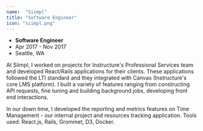 ```yaml
---
name:  "Siimpl"
title: "Software Engineer"
icon: "siimpl.png"
---
```


* **Software Engineer**
* Apr 2017 - Nov 2017
* Seattle, WA

At Siimpl, I worked on projects for Instructure's Professional Services team and developed React/Rails applications for their clients. These applications followed the LTI standard and they integrated with Canvas (Instructure's core LMS platform). I built a variety of features ranging from constructing API requests, fine tuning and building background jobs, developing front end interactions.

In our down time, I developed the reporting and metrics features on Time Management - our internal project and resources tracking application. Tools used: React.js, Rails, Grommet, D3, Docker.


